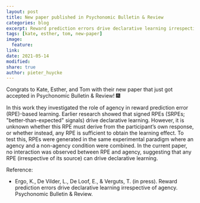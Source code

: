 ```yaml
---
layout: post
title: New paper published in Psychonomic Bulletin & Review
categories: blog
excerpt: Reward prediction errors drive declarative learning irrespective of agency
tags: [kate, esther, tom, new-paper]
image:
  feature:
link:
date: 2021-05-14
modified:
share: true
author: pieter_huycke
---
```


Congrats to Kate, Esther, and Tom with their new paper that just got accepted in Psychonomic Bulletin & Review! :fireworks:
   
In this work they investigated the role of agency in reward prediction error (RPE)-based learning. Earlier research showed that signed RPEs (SRPEs; "better-than-expected" signals) drive declarative learning. However, it is unknown whether this RPE must derive from the participant’s own response, or whether instead, any RPE is sufficient to obtain the learning effect. To test this, RPEs were generated in the same experimental paradigm where an agency and a non-agency condition were combined. In the current paper, no interaction was observed between RPE and agency, suggesting that any RPE (irrespective of its source) can drive declarative learning.

Reference:
- Ergo, K., De Vilder, L., De Loof, E., & Verguts, T. (in press). Reward prediction errors drive declarative learning irrespective of agency. Psychonomic Bulletin & Review.
